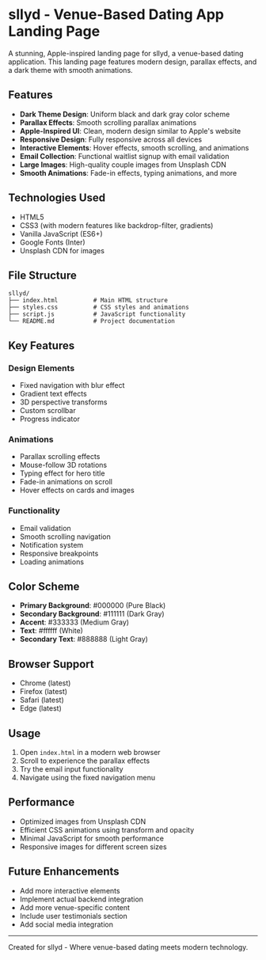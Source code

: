 # sllyd - Venue-Based Dating App Landing Page

A stunning, Apple-inspired landing page for sllyd, a venue-based dating application. This landing page features modern design, parallax effects, and a dark theme with smooth animations.

## Features

- **Dark Theme Design**: Uniform black and dark gray color scheme
- **Parallax Effects**: Smooth scrolling parallax animations
- **Apple-Inspired UI**: Clean, modern design similar to Apple's website
- **Responsive Design**: Fully responsive across all devices
- **Interactive Elements**: Hover effects, smooth scrolling, and animations
- **Email Collection**: Functional waitlist signup with email validation
- **Large Images**: High-quality couple images from Unsplash CDN
- **Smooth Animations**: Fade-in effects, typing animations, and more

## Technologies Used

- HTML5
- CSS3 (with modern features like backdrop-filter, gradients)
- Vanilla JavaScript (ES6+)
- Google Fonts (Inter)
- Unsplash CDN for images

## File Structure

```
sllyd/
├── index.html          # Main HTML structure
├── styles.css          # CSS styles and animations
├── script.js           # JavaScript functionality
└── README.md           # Project documentation
```

## Key Features

### Design Elements
- Fixed navigation with blur effect
- Gradient text effects
- 3D perspective transforms
- Custom scrollbar
- Progress indicator

### Animations
- Parallax scrolling effects
- Mouse-follow 3D rotations
- Typing effect for hero title
- Fade-in animations on scroll
- Hover effects on cards and images

### Functionality
- Email validation
- Smooth scrolling navigation
- Notification system
- Responsive breakpoints
- Loading animations

## Color Scheme

- **Primary Background**: #000000 (Pure Black)
- **Secondary Background**: #111111 (Dark Gray)
- **Accent**: #333333 (Medium Gray)
- **Text**: #ffffff (White)
- **Secondary Text**: #888888 (Light Gray)

## Browser Support

- Chrome (latest)
- Firefox (latest)
- Safari (latest)
- Edge (latest)

## Usage

1. Open `index.html` in a modern web browser
2. Scroll to experience the parallax effects
3. Try the email input functionality
4. Navigate using the fixed navigation menu

## Performance

- Optimized images from Unsplash CDN
- Efficient CSS animations using transform and opacity
- Minimal JavaScript for smooth performance
- Responsive images for different screen sizes

## Future Enhancements

- Add more interactive elements
- Implement actual backend integration
- Add more venue-specific content
- Include user testimonials section
- Add social media integration

---

Created for sllyd - Where venue-based dating meets modern technology.
